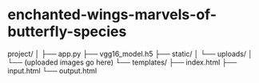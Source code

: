 # enchanted-wings-marvels-of-butterfly-species
project/
│
├── app.py
├── vgg16_model.h5
├── static/
│   └── uploads/
│        └── (uploaded images go here)
└── templates/
    ├── index.html
    ├── input.html
    └── output.html
